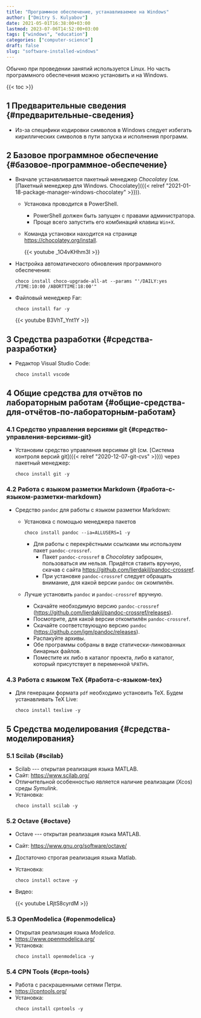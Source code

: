 ```yaml
---
title: "Программное обеспечение, устанавливаемое на Windows"
author: ["Dmitry S. Kulyabov"]
date: 2021-05-01T16:38:00+03:00
lastmod: 2023-07-06T14:52:00+03:00
tags: ["windows", "education"]
categories: ["computer-science"]
draft: false
slug: "software-installed-windows"
---
```


Обычно при проведении занятий используется Linux. Но часть программного обеспечения можно установить и на Windows.

<!--more-->

{{< toc >}}


## <span class="section-num">1</span> Предварительные сведения {#предварительные-сведения}

-   Из-за специфики кодировки символов в Windows следует избегать кириллических символов в пути запуска и исполнения программ.


## <span class="section-num">2</span> Базовое программное обеспечение {#базовое-программное-обеспечение}

-   Вначале устанавливается пакетный менеджер _Chocolatey_ (см. [Пакетный менеджер для Windows. Chocolatey]({{< relref "2021-01-18-package-manager-windows-chocolatey" >}})).
    -   Установка проводится в PowerShell.
        -   PowerShell должен быть запущен с правами администратора.
        -   Проще всего запустить его комбинаций клавиш `Win+X`.
    -   Команда установки находится на странице <https://chocolatey.org/install>.

        {{< youtube _1O4vKHhm3I >}}
-   Настройка автоматического обновления программного обеспечения:
    ```shell
    choco install choco-upgrade-all-at --params "'/DAILY:yes /TIME:10:00 /ABORTTIME:18:00'"
    ```
-   Файловый менеджер Far:
    ```shell
    choco install far -y
    ```

    {{< youtube B3VhT_Ynt1Y >}}


## <span class="section-num">3</span> Средства разработки {#средства-разработки}

-   Редактор Visual Studio Code:
    ```shell
    choco install vscode
    ```


## <span class="section-num">4</span> Общие средства для отчётов по лабораторным работам {#общие-средства-для-отчётов-по-лабораторным-работам}


### <span class="section-num">4.1</span> Средство управления версиями git {#средство-управления-версиями-git}

-   Установим средство управления версиями git (см. [Система контроля версий git]({{< relref "2020-12-07-git-cvs" >}})) через пакетный менеджер:
    ```shell
    choco install git -y
    ```


### <span class="section-num">4.2</span> Работа с языком разметки Markdown {#работа-с-языком-разметки-markdown}

-   Средство `pandoc` для работы с языком разметки Markdown:
    -   Установка с помощью менеджера пакетов
        ```shell
        choco install pandoc --ia=ALLUSERS=1 -y
        ```

        -   Для работы с перекрёстными ссылками мы используем пакет `pandoc-crossref`.
            -   Пакет `pandoc-crossref` в _Chocolatey_ заброшен, пользоваться им нельзя. Придётся ставить вручную, скачав с сайта <https://github.com/lierdakil/pandoc-crossref>.
            -   При установке `pandoc-crossref` следует обращать внимание, для какой версии `pandoc` он скомпилён.
    -   Лучше установить `pandoc` и `pandoc-crossref` вручную.
        -   Скачайте необходимую версию `pandoc-crossref` (<https://github.com/lierdakil/pandoc-crossref/releases>).
        -   Посмотрите, для какой версии откомпилён `pandoc-crossref`.
        -   Скачайте соответствующую версию `pandoc` (<https://github.com/jgm/pandoc/releases>).
        -   Распакуйте архивы.
        -   Обе программы собраны в виде статически-линкованных бинарных файлов.
        -   Поместите их либо в каталог проекта, либо в каталог, который присутствует в переменной `%PATH%`.


### <span class="section-num">4.3</span> Работа с языком TeX {#работа-с-языком-tex}

-   Для генерации формата `pdf` необходимо установить TeX. Будем устанавливать TeX Live:
    ```shell
    choco install texlive -y
    ```


## <span class="section-num">5</span> Средства моделирования {#средства-моделирования}


### <span class="section-num">5.1</span> Scilab {#scilab}

-   Scilab --- открытая реализация языка MATLAB.
-   Сайт: <https://www.scilab.org/>
-   Отличительной особенностью является наличие реализации (Xcos) среды _Symulink_.
-   Установка:
    ```shell
    choco install scilab -y
    ```


### <span class="section-num">5.2</span> Octave {#octave}

-   Octave --- открытая реализация языка MATLAB.
-   Сайт: <https://www.gnu.org/software/octave/>
-   Достаточно строгая реализация языка Matlab.
-   Установка:
    ```shell
    choco install octave -y
    ```
-   Видео:

    {{< youtube LRjtS8cyrdM >}}


### <span class="section-num">5.3</span> OpenModelica {#openmodelica}

-   Открытая реализация языка _Modelica_.
-   <https://www.openmodelica.org/>
-   Установка:
    ```shell
    choco install openmodelica -y
    ```


### <span class="section-num">5.4</span> CPN Tools {#cpn-tools}

-   Работа с раскрашенными сетями Петри.
-   <https://cpntools.org/>
-   Установка:
    ```shell
    choco install cpntools -y
    ```
